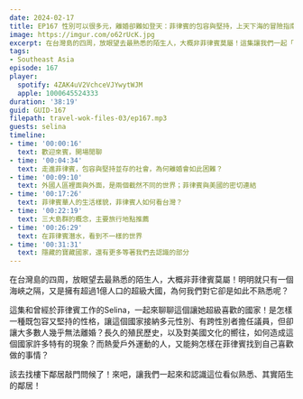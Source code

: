 ```yaml
---
date: 2024-02-17
title: EP167 性別可以很多元，離婚卻難如登天：菲律賓的包容與堅持，上天下海的冒險指南 ft. 獨旅女子 Selina
image: https://imgur.com/o62rUcK.jpg
excerpt: 在台灣島的四周，放眼望去最熟悉的陌生人，大概非菲律賓莫屬！這集讓我們一起「下樓」，拜訪這位看似熟悉、其實陌生的鄰居。
tags:
- Southeast Asia
episode: 167
player:
  spotify: 4ZAK4uV2VchceVJYwytWJM
  apple: 1000645524333
duration: '38:19'
guid: GUID-167
filepath: travel-wok-files-03/ep167.mp3
guests: selina
timeline:
- time: '00:00:16'
  text: 歡迎來賓，開場閒聊
- time: '00:04:34'
  text: 走進菲律賓，包容與堅持並存的社會，為何離婚會如此困難？
- time: '00:09:10'
  text: 外國人區裡面與外面，是兩個截然不同的世界；菲律賓與美國的密切連結
- time: '00:17:26'
  text: 菲律賓華人的生活樣貌，菲律賓人如何看台灣？
- time: '00:22:19'
  text: 三大島群的概念，主要旅行地點推薦
- time: '00:26:29'
  text: 在菲律賓潛水，看到不一樣的世界
- time: '00:31:31'
  text: 隱藏的寶藏國家，還有更多等著我們去認識的部分
---
```

在台灣島的四周，放眼望去最熟悉的陌生人，大概非菲律賓莫屬！明明就只有一個海峽之隔，又是擁有超過1億人口的超級大國，為何我們對它卻是如此不熟悉呢？

這集和曾經於菲律賓工作的Selina，一起來聊聊這個讓她超級喜歡的國家！是怎樣一種既包容又堅持的性格，讓這個國家接納多元性別、有跨性別者擔任議員，但卻讓大多數人幾乎無法離婚？長久的殖民歷史，以及對美國文化的嚮往，如何造成這個國家許多特有的現象？而熱愛戶外運動的人，又能夠怎樣在菲律賓找到自己喜歡做的事情？

該去找樓下鄰居敲門問候了！來吧，讓我們一起來和認識這位看似熟悉、其實陌生的鄰居！
